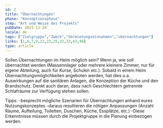 ```yaml
---
id: 2
title: "Übernachtungen"
phase: "Konzeptionsphase"
step: "Art und Weise des Projekts"
pubDate: 2023-11-24
locale: de
tags: ["Zielgruppe","Zweck","Vermietungseinnahmen","ubernachtungen"]
links: [1,6,7,9,22,23,25,32,33,43,46]
type: article
---
```


Sollen Übernachtungen im Heim möglich sein? Wenn ja, wie soll übernachtet werden (Massennlager oder mehrere kleinere Zimmer, nur für eigene Abteilung, auch für Kurse, Schulen etc.). Sobald in einem Heim Übernachtungsmöglichkeiten angeboten werden, hat dies u.a. Auswirkungen auf die sanitären Anlagen, die Konzeption der Küche und den Brandschutz. Denkt auch daran, dass nach Geschlechtern getrennte Schlafräume zur Verfügung stehen sollen. 

Tipps:
-besprecht mögliche Szenarien für Übernachtungen anhand eures Nutzungskonzeptes
-daraus resultieren die nötigen Anpassungen (Anzahl Räume, Aufteilung, Toiletten, Duschen, Küche, Essplätze, etc.)
-Diese Erkenntnisse müssen durch die Projektgruppe in die Planung einbezogen werden.
